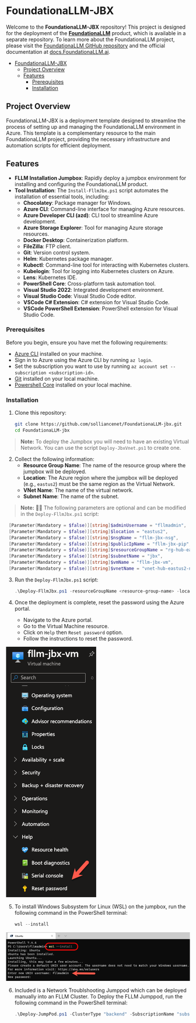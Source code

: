 # FoundationaLLM-JBX

Welcome to the **FoundationaLLM-JBX** repository! This project is designed for the deployment of the [**FoundationaLLM**](https://foundationallm.ai) product, which is available in a separate repository. To learn more about the FoundationaLLM project, please visit the [FoundationaLLM GitHub repository](https://github.com/solliancenet/FoundationaLLM) and the official documentation at [docs.FoundationaLLM.ai](https://docs.FoundationaLLM.ai/).

- [FoundationaLLM-JBX](#foundationallm-jbx)
  - [Project Overview](#project-overview)
  - [Features](#features)
    - [Prerequisites](#prerequisites)
    - [Installation](#installation)

## Project Overview

FoundationaLLM-JBX is a deployment template designed to streamline the process of setting up and managing the FoundationaLLM environment in Azure. This template is a complementary resource to the main FoundationaLLM project, providing the necessary infrastructure and automation scripts for efficient deployment.

## Features

- **FLLM Installation Jumpbox**: Rapidly deploy a jumpbox environment for installing and configuring the FoundationaLLM product.
- **Tool Installation**: The `Install-FllmJbx.ps1` script automates the installation of essential tools, including:
  - **Chocolatey**: Package manager for Windows.
  - **Azure CLI**: Command-line interface for managing Azure resources.
  - **Azure Developer CLI (azd)**: CLI tool to streamline Azure development.
  - **Azure Storage Explorer**: Tool for managing Azure storage resources.
  - **Docker Desktop**: Containerization platform.
  - **FileZilla**: FTP client.
  - **Git**: Version control system.
  - **Helm**: Kubernetes package manager.
  - **Kubectl**: Command-line tool for interacting with Kubernetes clusters.
  - **Kubelogin**: Tool for logging into Kubernetes clusters on Azure.
  - **Lens**: Kubernetes IDE.
  - **PowerShell Core**: Cross-platform task automation tool.
  - **Visual Studio 2022**: Integrated development environment.
  - **Visual Studio Code**: Visual Studio Code editor.
  - **VSCode C# Extension**: C# extension for Visual Studio Code.
  - **VSCode PowerShell Extension**: PowerShell extension for Visual Studio Code.

### Prerequisites

Before you begin, ensure you have met the following requirements:

- [Azure CLI](https://docs.microsoft.com/en-us/cli/azure/install-azure-cli) installed on your machine.
- Sign in to Azure using the Azure CLI by running `az login`.
- Set the subscription you want to use by running `az account set --subscription <subscription-id>`.
- [Git](https://git-scm.com/downloads) installed on your local machine.
- [Powershell Core](https://learn.microsoft.com/powershell/scripting/install/installing-powershell?view=powershell-7.4) installed on your local machine.

### Installation

1. Clone this repository:

   ```bash
   git clone https://github.com/solliancenet/FoundationaLLM-jbx.git
   cd FoundationaLLM-jbx

> **Note:** To deploy the Jumpbox you will need to have an existing Virtual Network. You can use the script `Deploy-JbxVnet.ps1` to create one.

2. Collect the following information:
   - **Resource Group Name**: The name of the resource group where the jumpbox will be deployed.
   - **Location**: The Azure region where the jumpbox will be deployed (e.g., `eastus2`) must be the same region as the Virtual Network.
   - **VNet Name**: The name of the virtual network.
   - **Subnet Name**: The name of the subnet.

> **Note:** 🚨🚀 The following parameters are optional and can be modified in the `Deploy-FllmJbx.ps1` script:

   ```powershell
    [Parameter(Mandatory = $false)][string]$adminUsername = "fllmadmin",
    [Parameter(Mandatory = $false)][string]$location = "eastus2",
    [Parameter(Mandatory = $false)][string]$nsgName = "fllm-jbx-nsg",
    [Parameter(Mandatory = $false)][string]$publicIpName = "fllm-jbx-pip",
    [Parameter(Mandatory = $false)][string]$resourceGroupName = "rg-hub-eastus2-net-fllm",
    [Parameter(Mandatory = $false)][string]$subnetName = "jbx",
    [Parameter(Mandatory = $false)][string]$vmName = "fllm-jbx-vm",
    [Parameter(Mandatory = $false)][string]$vnetName = "vnet-hub-eastus2-net-fllm"
   ```
3. Run the `Deploy-FllmJbx.ps1` script:

   ```powershell
   .\Deploy-FllmJbx.ps1 -resourceGroupName <resource-group-name> -location <azure-region> -vnetName <vnet-name> -subnetName <subnet-name>
   ```
4. Once the deployment is complete, reset the password using the Azure portal.
    
   - Navigate to the Azure portal.
   - Go to the Virtual Machine resource.
   - Click on `Help` then `Reset password` option.
   - Follow the instructions to reset the password.
  
![Reset Azure VM Password](./media/pwd.png)

5. To install Windows Subsystem for Linux (WSL) on the jumpbox, run the following command in the PowerShell terminal:

   ```powershell
   wsl --install
   ```
![WSL Installation](./media/wsl.png)

6. Included is a Network Troublshooting Jumppod which can be deployed manually into an FLLM Cluster. To Deploy the FLLM Jumppod, run the following command in the PowerShell terminal:

   ```powershell
   .\Deploy-JumpPod.ps1 -ClusterType "backend" -SubscriptionName "subscriptionNameHere" -ResourceGroupName "resourceGroupNameHere"
   ```